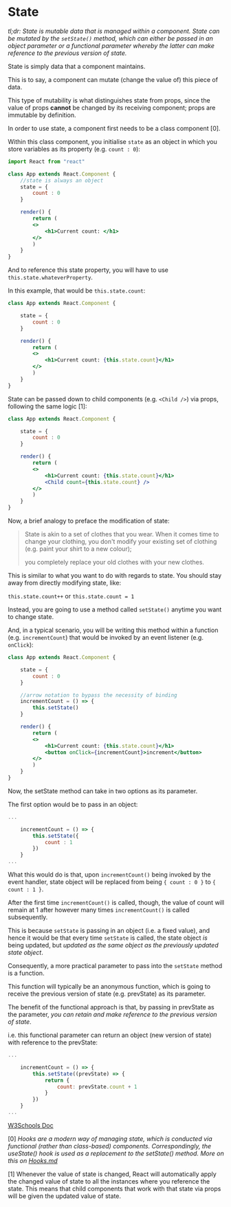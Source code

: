 # State

*tl;dr: State is mutable data that is managed within a component. State can be mutated by the `setState()` method, which can either be passed in an object parameter or a functional parameter whereby the latter can make reference to the previous version of state.*

State is simply data that a component maintains. 

This is to say, a component can mutate (change the value of) this piece of data. 

This type of mutability is what distinguishes state from props, since the value of props **cannot** be changed by its receiving component; props are immutable by definition.  

In order to use state, a component first needs to be a class component \[0\]. 

Within this class component, you initialise `state` as an object in which you store variables as its property (e.g. `count : 0`):

```jsx
import React from "react"

class App extends React.Component {
    //state is always an object
    state = {
        count : 0
    }

    render() {
        return (
        <>
            <h1>Current count: </h1>
        </>
        )
    }
}
```

And to reference this state property, you will have to use `this.state.whateverProperty`. 

In this example, that would be `this.state.count`:

```jsx 
class App extends React.Component {

    state = {
        count : 0
    }

    render() {
        return (
        <>
            <h1>Current count: {this.state.count}</h1>
        </>
        )
    }
}
```

State can be passed down to child components (e.g. `<Child />`) via props, following the same logic \[1\]: 

```jsx 
class App extends React.Component {

    state = {
        count : 0
    }

    render() {
        return (
        <>
            <h1>Current count: {this.state.count}</h1>
            <Child count={this.state.count} />
        </>
        )
    }
}
```

Now, a brief analogy to preface the modification of state: 

> State is akin to a set of clothes that you wear. 
> When it comes time to change your clothing, you don't modify your existing set of clothing (e.g. paint your shirt to a new colour); 
>
> you completely replace your old clothes with your new clothes. 

This is similar to what you want to do with regards to state. You should stay away from directly modifying state, like:

`this.state.count++`
or
`this.state.count = 1`

Instead, you are going to use a method called `setState()` anytime you want to change state.

And, in a typical scenario, you will be writing this method within a function (e.g. `incrementCount`) that would be invoked by an event listener (e.g. `onClick`):

```jsx 
class App extends React.Component {

    state = {
        count : 0
    }

    //arrow notation to bypass the necessity of binding
    incrementCount = () => {
        this.setState()
    }

    render() {
        return (
        <>
            <h1>Current count: {this.state.count}</h1>
            <button onClick={incrementCount}>increment</button>
        </>
        )
    }
}
```

Now, the setState method can take in two options as its parameter. 

The first option would be to pass in an object:

```jsx
...

    incrementCount = () => {
        this.setState({
            count : 1
        })
    }
...
```

What this would do is that, upon `incrementCount()` being invoked by the event handler, state object will be replaced from being `{ count : 0 }` to `{ count : 1 }`. 

After the first time `incrementCount()` is called, though, the value of count will remain at 1 after however many times `incrementCount()` is called subsequently.

This is because `setState` is passing in an object (i.e. a fixed value), and hence it would be that every time `setState` is called, the state object *is* being updated, but *updated as the same object as the previously updated state object*.

Consequently, a more practical parameter to pass into the `setState` method is a function. 

This function will typically be an anonymous function, which is going to receive the previous version of state (e.g. prevState) as its parameter.

The benefit of the functional approach is that, by passing in prevState as the parameter, *you can retain and make reference to the previous version of state*. 

i.e. this functional parameter can return an object (new version of state) with reference to the prevState:

```jsx
...

    incrementCount = () => {
        this.setState((prevState) => {
            return {
                count: prevState.count + 1
            }
        })
    }
...
```


[W3Schools Doc](https://www.w3schools.com/react/react_state.asp) 


\[0\] *Hooks are a modern way of managing state, which is conducted via functional (rather than class-based) components. Correspondingly, the useState() hook is used as a replacement to the setState() method. More on this on [Hooks.md](https://github.com/jinyoungch0i/react-notes/blob/master/Hooks.md)*

\[1\] Whenever the value of state is changed, React will automatically apply the changed value of state to all the instances where you reference the state. This means that child components that work with that state via props will be given the updated value of state. 
